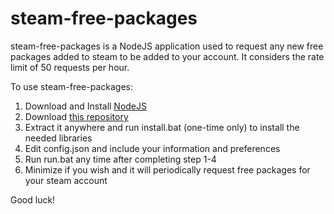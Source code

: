 # steam-free-packages
steam-free-packages is a NodeJS application used to request any new free packages added to steam to be added to your account. It considers the rate limit of 50 requests per hour.

To use steam-free-packages:

1. Download and Install [NodeJS](https://nodejs.org/en/)
2. Download [this repository](https://github.com/Royalgamer06/steam-free-packages/archive/master.zip)
3. Extract it anywhere and run install.bat (one-time only) to install the needed libraries
4. Edit config.json and include your information and preferences
5. Run run.bat any time after completing step 1-4
6. Minimize if you wish and it will periodically request free packages for your steam account

Good luck!

